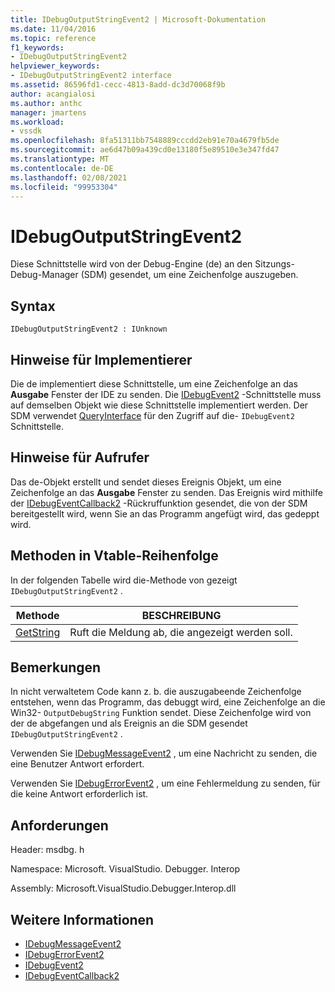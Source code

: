 ```yaml
---
title: IDebugOutputStringEvent2 | Microsoft-Dokumentation
ms.date: 11/04/2016
ms.topic: reference
f1_keywords:
- IDebugOutputStringEvent2
helpviewer_keywords:
- IDebugOutputStringEvent2 interface
ms.assetid: 86596fd1-cecc-4813-8add-dc3d70068f9b
author: acangialosi
ms.author: anthc
manager: jmartens
ms.workload:
- vssdk
ms.openlocfilehash: 8fa51311bb7548889cccdd2eb91e70a4679fb5de
ms.sourcegitcommit: ae6d47b09a439cd0e13180f5e89510e3e347fd47
ms.translationtype: MT
ms.contentlocale: de-DE
ms.lasthandoff: 02/08/2021
ms.locfileid: "99953304"
---
```

# <a name="idebugoutputstringevent2"></a>IDebugOutputStringEvent2
Diese Schnittstelle wird von der Debug-Engine (de) an den Sitzungs-Debug-Manager (SDM) gesendet, um eine Zeichenfolge auszugeben.

## <a name="syntax"></a>Syntax

```
IDebugOutputStringEvent2 : IUnknown
```

## <a name="notes-for-implementers"></a>Hinweise für Implementierer
 Die de implementiert diese Schnittstelle, um eine Zeichenfolge an das **Ausgabe** Fenster der IDE zu senden. Die [IDebugEvent2](../../../extensibility/debugger/reference/idebugevent2.md) -Schnittstelle muss auf demselben Objekt wie diese Schnittstelle implementiert werden. Der SDM verwendet [QueryInterface](/cpp/atl/queryinterface) für den Zugriff auf die- `IDebugEvent2` Schnittstelle.

## <a name="notes-for-callers"></a>Hinweise für Aufrufer
 Das de-Objekt erstellt und sendet dieses Ereignis Objekt, um eine Zeichenfolge an das **Ausgabe** Fenster zu senden. Das Ereignis wird mithilfe der [IDebugEventCallback2](../../../extensibility/debugger/reference/idebugeventcallback2.md) -Rückruffunktion gesendet, die von der SDM bereitgestellt wird, wenn Sie an das Programm angefügt wird, das gedeppt wird.

## <a name="methods-in-vtable-order"></a>Methoden in Vtable-Reihenfolge
 In der folgenden Tabelle wird die-Methode von gezeigt `IDebugOutputStringEvent2` .

|Methode|BESCHREIBUNG|
|------------|-----------------|
|[GetString](../../../extensibility/debugger/reference/idebugoutputstringevent2-getstring.md)|Ruft die Meldung ab, die angezeigt werden soll.|

## <a name="remarks"></a>Bemerkungen
 In nicht verwaltetem Code kann z. b. die auszugabeende Zeichenfolge entstehen, wenn das Programm, das debuggt wird, eine Zeichenfolge an die Win32- `OutputDebugString` Funktion sendet. Diese Zeichenfolge wird von der de abgefangen und als Ereignis an die SDM gesendet `IDebugOutputStringEvent2` .

 Verwenden Sie [IDebugMessageEvent2](../../../extensibility/debugger/reference/idebugmessageevent2.md) , um eine Nachricht zu senden, die eine Benutzer Antwort erfordert.

 Verwenden Sie [IDebugErrorEvent2](../../../extensibility/debugger/reference/idebugerrorevent2.md) , um eine Fehlermeldung zu senden, für die keine Antwort erforderlich ist.

## <a name="requirements"></a>Anforderungen
 Header: msdbg. h

 Namespace: Microsoft. VisualStudio. Debugger. Interop

 Assembly: Microsoft.VisualStudio.Debugger.Interop.dll

## <a name="see-also"></a>Weitere Informationen
- [IDebugMessageEvent2](../../../extensibility/debugger/reference/idebugmessageevent2.md)
- [IDebugErrorEvent2](../../../extensibility/debugger/reference/idebugerrorevent2.md)
- [IDebugEvent2](../../../extensibility/debugger/reference/idebugevent2.md)
- [IDebugEventCallback2](../../../extensibility/debugger/reference/idebugeventcallback2.md)
